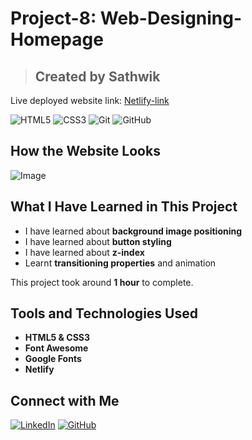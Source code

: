 





# Project-8: Web-Designing-Homepage

>## Created by Sathwik 

Live deployed website link: [Netlify-link](https://product-landing-pageee.netlify.app/) 
 
![HTML5](https://img.shields.io/badge/HTML5-E34F26?style=for-the-badge&logo=html5&logoColor=white) ![CSS3](https://img.shields.io/badge/CSS3-1572B6?style=for-the-badge&logo=css3&logoColor=white) ![Git](https://img.shields.io/badge/Git-F05032?style=for-the-badge&logo=git&logoColor=white) ![GitHub](https://img.shields.io/badge/GitHub-181717?style=for-the-badge&logo=github&logoColor=white)





## How the Website Looks  
![Image](/readmeImages/completedScreenshot.jpg)

## What I Have Learned in This Project
- I have learned about **background image positioning**
- I have learned about **button styling**
- I have learned about **z-index**
- Learnt **transitioning properties** and animation

This project took around **1 hour** to complete.


## Tools and Technologies Used
- **HTML5 & CSS3** 
- **Font Awesome** 
- **Google Fonts** 
- **Netlify** 


## Connect with Me

[![LinkedIn](https://img.shields.io/badge/LinkedIn-0077B5?style=for-the-badge&logo=linkedin&logoColor=white)](https://www.linkedin.com/in/sathwik-alagoni-056b692a0/)
[![GitHub](https://img.shields.io/badge/GitHub-181717?style=for-the-badge&logo=github&logoColor=white)](https://github.com/Sathwik-Alagoni)
